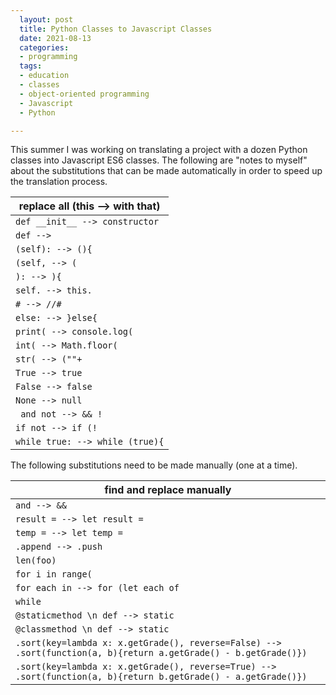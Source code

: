 ```yaml
---
  layout: post
  title: Python Classes to Javascript Classes
  date: 2021-08-13
  categories:
  - programming
  tags:
  - education
  - classes
  - object-oriented programming
  - Javascript
  - Python

---
```



This summer I was working on translating a project with a dozen Python classes into Javascript ES6 classes. The following are "notes to myself" about the substitutions that can be made automatically in order to speed up the translation process.



|replace all (this --> with that)|
| ------------- |
| `def __init__ --> constructor` |
| `def --> ` |
| `(self): --> (){` |
| `(self, --> (` |
| `): --> ){` |
| `self. --> this.` |
| `# --> //#` |
| `else: --> }else{` |
| `print( --> console.log(` |
| `int( --> Math.floor(` |
| `str( --> (""+` |
| `True --> true` |
| `False --> false` |
| `None --> null` |
| ` and not --> && !` |
| `if not --> if (!` |
| `while true: --> while (true){` |



The following substitutions need to be made manually (one at a time).



|find and replace manually|
| ------------- |
| `and --> &&` |
| `result = --> let result = ` |
| `temp = --> let temp = ` |
| `.append --> .push` |
| `len(foo)` |
| `for i in range(` |
| `for each in --> for (let each of` |
| `while` |
| `@staticmethod \n def --> static` |
| `@classmethod \n def --> static` |
| `.sort(key=lambda x: x.getGrade(), reverse=False) --> .sort(function(a, b){return a.getGrade() - b.getGrade()})` |
| `.sort(key=lambda x: x.getGrade(), reverse=True) --> .sort(function(a, b){return b.getGrade() - a.getGrade()})` |
